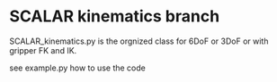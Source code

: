 # SCALAR kinematics branch


SCALAR_kinematics.py is the orgnized class for 6DoF or 3DoF or with gripper FK and IK.

see example.py how to use the code
